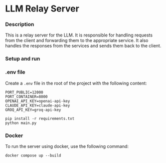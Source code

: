 # LLM Relay Server

### Description
This is a relay server for the LLM. It is responsible for handling requests from the client and forwarding them to the appropriate service. It also handles the responses from the services and sends them back to the client. 

### Setup and run

### .env file
Create a `.env` file in the root of the project with the following content:
```
PORT_PUBLIC=12000
PORT_CONTAINER=8000
OPENAI_API_KEY=openai-api-key
CLAUDE_API_KEY=claude-api-key
GROQ_API_KEY=groq-api-key
```

```
pip install -r requirements.txt
python main.py
```
### Docker
To run the server using docker, use the following command:
```
docker compose up --build
```

